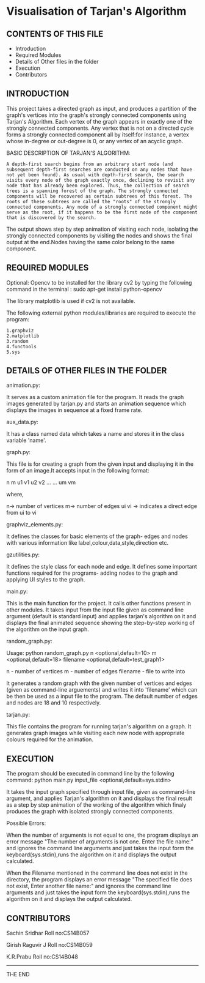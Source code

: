 # Visualisation of Tarjan's Algorithm

CONTENTS OF THIS FILE
---------------------------------------------------------------------------------------
   
 * Introduction
 * Required Modules
 * Details of Other files in the folder
 * Execution
 * Contributors
 
 INTRODUCTION
 --------------------------------------------------------------------------------------
 
This project takes a directed graph as input, and produces a partition of the graph's vertices into the graph's strongly connected components using Tarjan's Algorithm. Each vertex of the graph appears in exactly one of the strongly connected components. Any vertex that is not on a directed cycle forms a strongly connected component all by itself:for instance, a vertex whose in-degree or out-degree is 0, or any vertex of an acyclic graph. 
 	
BASIC DESCRIPTION OF TARJAN'S ALGORITHM:

 	A depth-first search begins from an arbitrary start node (and subsequent depth-first searches are conducted on any nodes that have not yet been found). As usual with depth-first search, the search visits every node of the graph exactly once, declining to revisit any node that has already been explored. Thus, the collection of search trees is a spanning forest of the graph. The strongly connected components will be recovered as certain subtrees of this forest. The roots of these subtrees are called the "roots" of the strongly connected components. Any node of a strongly connected component might serve as the root, if it happens to be the first node of the component that is discovered by the search.
 	 
The output shows step by step animation of visiting each node, isolating the strongly connected components by visiting the nodes and shows the final output at the end.Nodes having the same color belong to the same component.
 	
REQUIRED MODULES
--------------------------------------------------------------------------------------

Optional: Opencv to be installed for the library cv2 by typing the following command in the terminal : sudo apt-get install python-opencv

The library matplotlib is used if cv2 is not available.


 The following external python modules/libraries are required to execute the program:

 	1.graphviz
 	2.matplotlib
 	3.random
 	4.functools
 	5.sys

DETAILS OF OTHER FILES IN THE FOLDER
---------------------------------------------------------------------------------------

animation.py:

It serves as a custom animation file for the program. It reads the graph images generated by tarjan.py and starts an animation sequence which displays the images in sequence at a fixed frame rate.
			
aux_data.py:

It has a class named data which takes a name and stores it in the class variable 'name'.

graph.py:

This file is for creating a graph from the given input and displaying it in the form of an image.It accepts input in the following format:

n m 
u1 v1 
u2 v2
...
...
um vm

where, 

n-> number of vertices m-> number of edges
ui vi -> indicates a direct edge from ui to vi
		
graphviz_elements.py:

It defines the classes for basic elements of the graph- edges and nodes with various information like label,colour,data,style,direction etc.
					
gzutilities.py:

It defines the style class for each node and edge. It defines some important functions required for the programs- adding nodes to the graph and applying UI styles to the graph.
			   
main.py:

This is the main function for the project. It calls other functions present in other modules. It takes input from the input file given as command line argument (default is standard input) and applies tarjan's algorithm on it and displays the final animated sequence showing the step-by-step working of the algorithm on the input graph.
		
random_graph.py:

Usage: python random_graph.py n <optional,default=10> m <optional,default=18> filename <optional,default=test_graph1>

n - number of vertices m - number of edges filename - file to write into

It generates a random graph with the given number of vertices and edges (given as command-line arguements) and writes it into 'filename' which can be then be used as a input file to the program. The default number of edges and nodes are 18 and 10 respectively. 

tarjan.py:

This file contains the program for running tarjan's algorithm on a graph. It generates graph images while visiting each new node with appropriate colours required for the animation.
		  
EXECUTION
---------------------------------------------------------------------------------------

The program should be executed in command line by the following command: python main.py input_file <optional,default=sys.stdin>
	
It takes the input graph specified through input file, given as command-line argument, and applies Tarjan's algorithm on it and displays the final result as a step by step animation of the working of the algorithm which finaly produces the graph with isolated strongly connected components.

Possible Errors:

When the number of arguments is not equal to one, the program displays an error message "The number of arguments is not one. Enter the file name:" and ignores the command line arguments and just takes the input form the keyboard(sys.stdin),runs the algorithm on it and displays the output calculated.

When the Filename mentioned in the command line does not exist in the directory, the program displays an error message "The specified file does not exist, Enter another file name:" and ignores the command line arguments and just takes the input form the keyboard(sys.stdin),runs the algorithm on it and displays the output calculated.
 

CONTRIBUTORS
--------------------------------------------------------------------------------------

Sachin Sridhar
Roll no:CS14B057

Girish Raguvir J
Roll no:CS14B059

K.R.Prabu
Roll no:CS14B048

--------------------------------------------------------------------------------------

THE END
 
		  
